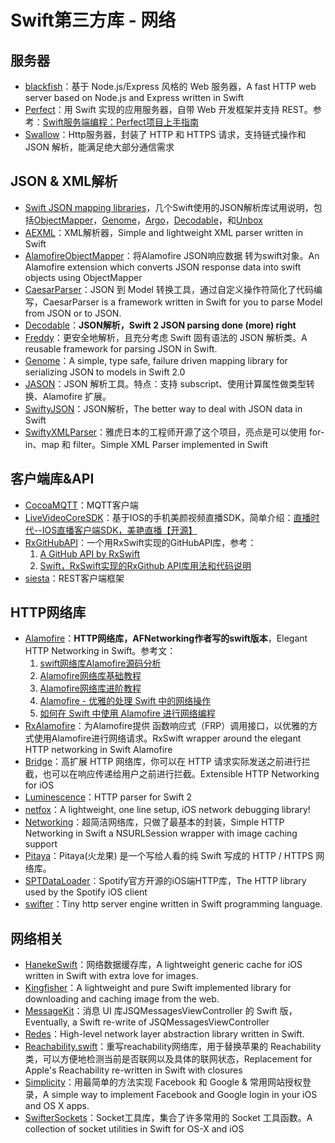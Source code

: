 # Swift第三方库 - 网络
## 服务器
- [blackfish][1]：基于 Node.js/Express 风格的 Web 服务器，A fast HTTP web server based on Node.js and Express written in Swift
- [Perfect][2]：用 Swift 实现的应用服务器，自带 Web 开发框架并支持 REST。参考：[Swift服务端编程：Perfect项目上手指南][3]
- [Swallow][4]：Http服务器，封装了 HTTP 和 HTTPS 请求，支持链式操作和 JSON 解析，能满足绝大部分通信需求

## JSON & XML解析
- [Swift JSON mapping libraries][5]，几个Swift使用的JSON解析库试用说明，包括[ObjectMapper][6]，[Genome][7]，[Argo][8]，[Decodable][9]，和[Unbox][10]
- [AEXML][11]：XML解析器，Simple and lightweight XML parser written in Swift
- [AlamofireObjectMapper][12]：将Alamofire JSON响应数据 转为swift对象。An Alamofire extension which converts JSON response data into swift objects using ObjectMapper
- [CaesarParser][13]：JSON 到 Model 转换工具，通过自定义操作符简化了代码编写，CaesarParser is a framework written in Swift for you to parse Model from JSON or to JSON.
- [Decodable][14]：**JSON解析，Swift 2 JSON parsing done (more) right**
- [Freddy][15]：更安全地解析，且充分考虑 Swift 固有语法的 JSON 解析类。A reusable framework for parsing JSON in Swift.
- [Genome][16]：A simple, type safe, failure driven mapping library for serializing JSON to models in Swift 2.0
- [JASON][17]：JSON 解析工具。特点：支持 subscript、使用计算属性做类型转换、Alamofire 扩展。
- [SwiftyJSON][18]：JSON解析，The better way to deal with JSON data in Swift
- [SwiftyXMLParser][19]：雅虎日本的工程师开源了这个项目，亮点是可以使用 for-in、map 和 filter。Simple XML Parser implemented in Swift

## 客户端库&API
- [CocoaMQTT][20]：MQTT客户端
 - [LiveVideoCoreSDK][21]：基于IOS的手机美颜视频直播SDK，简单介绍：[直播时代--IOS直播客户端SDK，美艳直播【开源】][22]
- [RxGitHubAPI][23]：一个用RxSwift实现的GitHubAPI库，参考：
	1. [A GitHub API by RxSwift][24]
	2. [Swift，RxSwift实现的RxGithub API库用法和代码说明][25]
- [siesta][26]：REST客户端框架

## HTTP网络库
- [Alamofire][27]：**HTTP网络库，AFNetworking作者写的swift版本**，Elegant HTTP Networking in Swift。参考文：
	1. [swift网络库Alamofire源码分析][28]
	2. [Alamofire网络库基础教程][29]
	3. [Alamofire网络库进阶教程][30]
	4. [Alamofire - 优雅的处理 Swift 中的网络操作][31]
	5. [如何在 Swift 中使用 Alamofire 进行网络编程][32]
- [RxAlamofire][33]：为Alamofire提供 函数响应式（FRP）调用接口，以优雅的方式使用Alamofire进行网络请求。RxSwift wrapper around the elegant HTTP networking in Swift Alamofire
- [Bridge][34]：高扩展 HTTP 网络库，你可以在 HTTP 请求实际发送之前进行拦截，也可以在响应传递给用户之前进行拦截。Extensible HTTP Networking for iOS
- [Luminescence][35]：HTTP parser for Swift 2
- [netfox][36]：A lightweight, one line setup, iOS network debugging library!
- [Networking][37]：超简洁网络库，只做了最基本的封装，Simple HTTP Networking in Swift a NSURLSession wrapper with image caching support
- [Pitaya][38]：Pitaya(火龙果) 是一个写给人看的纯 Swift 写成的 HTTP / HTTPS 网络库。
- [SPTDataLoader][39]：Spotify官方开源的iOS端HTTP库，The HTTP library used by the Spotify iOS client
- [swifter][40]：Tiny http server engine written in Swift programming language.

## 网络相关
- [HanekeSwift][41]：网络数据缓存库，A lightweight generic cache for iOS written in Swift with extra love for images.
- [Kingfisher][42]：A lightweight and pure Swift implemented library for downloading and caching image from the web.
- [MessageKit][43]：消息 UI 库JSQMessagesViewController 的 Swift 版，Eventually, a Swift re-write of JSQMessagesViewController
- [Redes][44]：High-level network layer abstraction library written in Swift.
- [Reachability.swift][45]：重写reachability网络库，用于替换苹果的 Reachability 类，可以方便地检测当前是否联网以及具体的联网状态，Replacement for Apple's Reachability re-written in Swift with closures
- [Simplicity][46]：用最简单的方法实现 Facebook 和 Google & 常用网站授权登录，A simple way to implement Facebook and Google login in your iOS and OS X apps.
- [SwifterSockets][47]：Socket工具库，集合了许多常用的 Socket 工具函数。A collection of socket utilities in Swift for OS-X and iOS

[1]:	https://github.com/elliottminns/blackfish "blackfish"
[2]:	https://github.com/PerfectlySoft/Perfect "Perfect"
[3]:	http://mp.weixin.qq.com/s?__biz=MzA3ODg4MDk0Ng==&mid=402331193&idx=1&sn=dc07b803ef9377965f5a5092cc37ccab#rd
[4]:	https://github.com/TheHolyGrail/Swallow "Swallow"
[5]:	http://alejandromp.com/blog/2015/10/28/swift-json-mapping-libraries/
[6]:	https://github.com/Hearst-DD/ObjectMapper "ObjectMapper"
[7]:	https://github.com/LoganWright/Genome "Genome"
[8]:	https://github.com/thoughtbot/Argo "Argo"
[9]:	https://github.com/Anviking/Decodable "Decodable"
[10]:	https://github.com/JohnSundell/Unbox "Unbox"
[11]:	https://github.com/tadija/AEXML
[12]:	https://github.com/tristanhimmelman/AlamofireObjectMapper "AlamofireObjectMapper"
[13]:	https://github.com/lancy/CaesarParser "CaesarParser"
[14]:	https://github.com/Anviking/Decodable "Decodable"
[15]:	https://github.com/bignerdranch/Freddy "Freddy"
[16]:	https://github.com/LoganWright/Genome "Genome"
[17]:	https://github.com/delba/JASON "JASON"
[18]:	https://github.com/SwiftyJSON/SwiftyJSON "SwiftyJSON"
[19]:	https://github.com/yahoojapan/SwiftyXMLParser "SwiftyXMLParser"
[20]:	https://github.com/emqtt/CocoaMQTT "CocoaMQTT"
[21]:	https://github.com/runner365/LiveVideoCoreSDK "LiveVideoCoreSDK"
[22]:	http://www.cnblogs.com/runner42/p/5241407.html "直播时代--IOS直播客户端SDK，美艳直播【开源】"
[23]:	https://github.com/FengDeng/RxGitHubAPI "RxGitHubAPI"
[24]:	http://fengdeng.github.io/blog/2016/01/29/a-github-api-by-rxswift/ "A GitHub API by RxSwift"
[25]:	http://fengdeng.github.io/blog/2016/01/31/rxgithub-apiku-yong-fa-he-dai-ma-shuo-ming/ "Swift，RxSwift实现的RxGithub API库用法和代码说明"
[26]:	https://github.com/bustoutsolutions/siesta "siesta"
[27]:	https://github.com/Alamofire/Alamofire
[28]:	http://www.ethanwhy.com/2015/11/16/swift-alamofire-analyse/ "swift网络库Alamofire源码分析"
[29]:	http://www.jianshu.com/p/f1208b5e42d9 "Alamofire网络库基础教程"
[30]:	http://www.jianshu.com/p/30599f64a09c "Alamofire网络库进阶教程"
[31]:	http://swiftcafe.io/2015/12/14/alamofire/ "Alamofire - 优雅的处理 Swift 中的网络操作"
[32]:	http://swift.gg/2015/12/22/alamofire-beginner-guide/ "如何在 Swift 中使用 Alamofire 进行网络编程"
[33]:	https://github.com/RxSwiftCommunity/RxAlamofire "RxAlamofire"
[34]:	https://github.com/rawrjustin/Bridge "Bridge"
[35]:	https://github.com/Zewo/Luminescence "Luminescence"
[36]:	https://github.com/kasketis/netfox "netfox"
[37]:	https://github.com/3lvis/Networking "Networking"
[38]:	https://github.com/johnlui/Pitaya "Pitaya"
[39]:	https://github.com/spotify/SPTDataLoader "SPTDataLoader"
[40]:	https://github.com/glock45/swifter "swifter"
[41]:	https://github.com/Haneke/HanekeSwift "HanekeSwift"
[42]:	https://github.com/onevcat/Kingfisher "Kingfisher"
[43]:	https://github.com/MessageKit/MessageKit "MessageKit"
[44]:	https://github.com/cuzv/Redes "Redes"
[45]:	https://github.com/ashleymills/Reachability.swift "Reachability.swift"
[46]:	https://github.com/SimplicityMobile/Simplicity "Simplicity"
[47]:	https://github.com/Swiftrien/SwifterSockets "SwifterSockets"